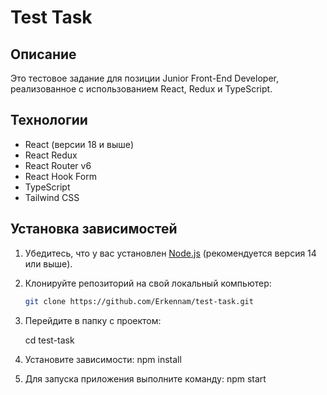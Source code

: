 # Test Task

## Описание

Это тестовое задание для позиции Junior Front-End Developer, реализованное с использованием React, Redux и TypeScript. 

## Технологии

- React (версии 18 и выше)
- React Redux
- React Router v6
- React Hook Form
- TypeScript
- Tailwind CSS

## Установка зависимостей

1. Убедитесь, что у вас установлен [Node.js](https://nodejs.org/) (рекомендуется версия 14 или выше).

2. Клонируйте репозиторий на свой локальный компьютер:

   ```bash
   git clone https://github.com/Erkennam/test-task.git

3. Перейдите в папку с проектом:

   cd test-task

4. Установите зависимости:
    npm install

5. Для запуска приложения выполните команду:
    npm start
